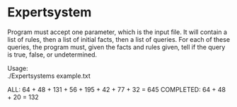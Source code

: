 # Expertsystem
Program must accept one parameter, which is the input file. It will contain a list of rules, then a list of initial facts, then a list of queries. For each of these queries, the program must, given the facts and rules given, tell if the query is true, false, or undetermined.

Usage:</br>
./Expertsystems example.txt


ALL: 64 + 48 + 131 + 56 + 195 + 42 + 77 + 32 = 645
COMPLETED: 64 + 48 + 20 = 132
